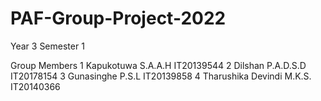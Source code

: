 # PAF-Group-Project-2022
Year 3 Semester 1

Group Members
1 Kapukotuwa S.A.A.H  IT20139544
2 Dilshan P.A.D.S.D IT20178154
3 Gunasinghe P.S.L IT20139858
4 Tharushika Devindi M.K.S.  IT20140366
